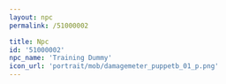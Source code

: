 ```yaml
---
layout: npc
permalink: /51000002

title: Npc
id: '51000002'
npc_name: 'Training Dummy'
icon_url: 'portrait/mob/damagemeter_puppetb_01_p.png'
---
```

